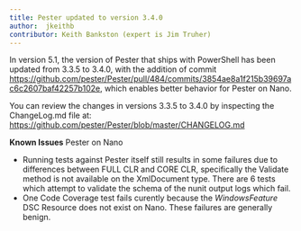 ```yaml
---
title: Pester updated to version 3.4.0 
author:  jkeithb
contributor: Keith Bankston (expert is Jim Truher)
---
```


In version 5.1, the version of Pester that ships with PowerShell has been updated from 3.3.5 to 3.4.0, with the addition of commit https://github.com/pester/Pester/pull/484/commits/3854ae8a1f215b39697ac6c2607baf42257b102e, which enables better behavior for Pester on Nano. 


You can review the changes in versions 3.3.5 to 3.4.0 by inspecting the ChangeLog.md file at: https://github.com/pester/Pester/blob/master/CHANGELOG.md

**Known Issues**
Pester on Nano 
* Running tests against Pester itself still results in some failures due to  differences between FULL CLR and CORE CLR, specifically the Validate method is not available on the XmlDocument type. There are 6 tests which attempt to validate the schema of the nunit output logs which fail. 
* One Code Coverage test fails curently because the *WindowsFeature* DSC Resource does not exist on Nano. These failures are generally benign.